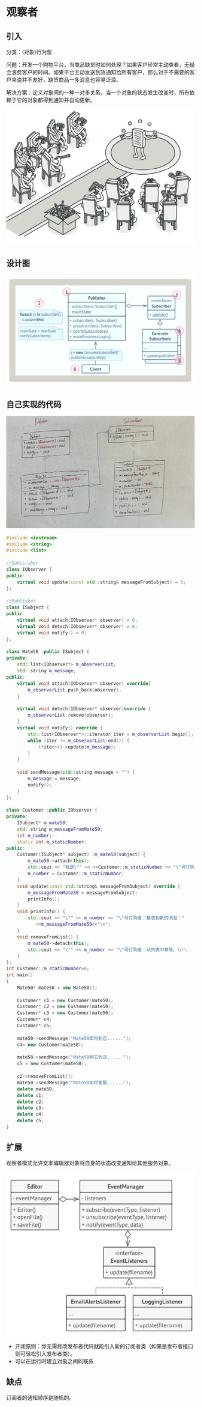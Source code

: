 # 观察者

## 引入

分类：(对象)行为型

问题：开发一个购物平台，当商品缺货时如何处理？如果客户经常主动查看，无疑会浪费客户的时间。如果平台主动发送到货通知给所有客户，那么对于不需要的客户来说并不友好，缺货商品一多消息也容易泛滥。

解决方案：定义对象间的一种一对多关系，当一个对象的状态发生改变时，所有依赖于它的对象都得到通知并自动更新。

![问题](Observer.assets/问题.png) 

## 设计图

![设计图](Observer.assets/设计图.png) 

## 自己实现的代码

![IMG_2247](Observer.assets/IMG_2247.jpg) 

```c++
#include <iostream>
#include <string>
#include <list>

//Subscriber
class IObserver {
public:
    virtual void update(const std::string& messageFromSubject) = 0;
};

//Publisher
class ISubject {
public:
    virtual void attach(IObserver* observer) = 0;
    virtual void detach(IObserver* observer) = 0;
    virtual void notify() = 0;
};

class Mate50 :public ISubject {
private:
    std::list<IObserver*> m_observerList;
    std::string m_message;
public:
    virtual void attach(IObserver* observer) override{
        m_observerList.push_back(observer);
    }

    virtual void detach(IObserver* observer)override {
        m_observerList.remove(observer);
    }
    virtual void notify() override {
        std::list<IObserver*>::iterator iter = m_observerList.begin();
        while (iter != m_observerList.end()) {
            (*iter++)->update(m_message);
        }
    }

    void sendMessage(std::string message = "") {
        m_message = message;
        notify();
    }
};

class Customer :public IObserver {
private:
    ISubject* m_mate50;
    std::string m_messageFromMate50;
    int m_number;
    static int m_staticNumber;
public:
    Customer(ISubject* subject) :m_mate50(subject) {
        m_mate50->attach(this);
        std::cout << "我是\"" << ++Customer::m_staticNumber << "\"号订购者。\n";
        m_number = Customer::m_staticNumber;
    }
    void update(const std::string& messageFromSubject) override {
        m_messageFromMate50 = messageFromSubject;
        printInfo();
    }
    void printInfo() {
        std::cout << "\"" << m_number << "\"号订购者：接收到新的消息："
           <<m_messageFromMate50<<"\n";
    }
    void removeFromList() {
        m_mate50->detach(this);
        std::cout << "\"" << m_number << "\"号订购者：从列表中移除。\n";
    }
};
int Customer::m_staticNumber=0;
int main()
{
    Mate50* mate50 = new Mate50();

    Customer* c1 = new Customer(mate50);
    Customer* c2 = new Customer(mate50);
    Customer* c3 = new Customer(mate50);
    Customer* c4;
    Customer* c5;

    mate50->sendMessage("Mate50即将到店......");
    c4= new Customer(mate50);

    mate50->sendMessage("Mate50明天到店......");
    c5 = new Customer(mate50);

    c2->removeFromList();
    mate50->sendMessage("Mate50即将售罄......");
    delete mate50;
    delete c1;
    delete c2;
    delete c3;
    delete c4;
    delete c5;
}
```

## 扩展

观察者模式允许文本编辑器对象将自身的状态改变通知给其他服务对象。

![扩展](Observer.assets/扩展.png) 

+ 开闭原则：你无需修改发布者代码就能引入新的订阅者类（如果是发布者接口则可轻松引入发布者类）。
+ 可以在运行时建立对象之间的联系

## 缺点

订阅者的通知顺序是随机的。

